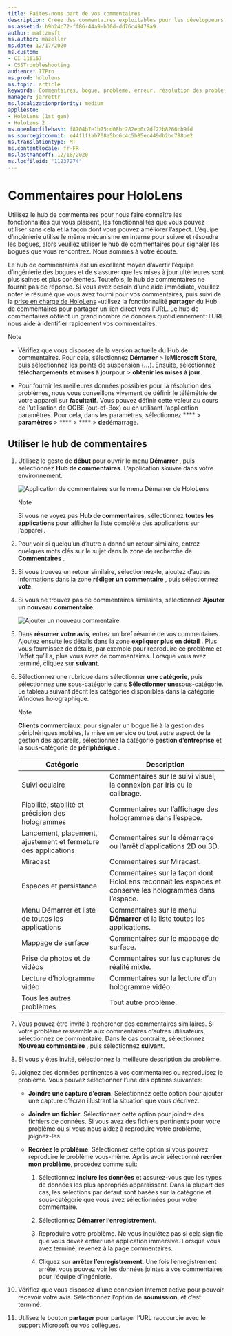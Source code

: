 ```yaml
---
title: Faites-nous part de vos commentaires
description: Créez des commentaires exploitables pour les développeurs HoloLens et Windows Mixed Reality en utilisant le hub de commentaires.
ms.assetid: b9b24c72-ff86-44a9-b30d-dd76c49479a9
author: mattzmsft
ms.author: mazeller
ms.date: 12/17/2020
ms.custom:
- CI 116157
- CSSTroubleshooting
audience: ITPro
ms.prod: hololens
ms.topic: article
keywords: Commentaires, bogue, problème, erreur, résolution des problèmes, aide
manager: jarrettr
ms.localizationpriority: medium
appliesto:
- HoloLens (1st gen)
- HoloLens 2
ms.openlocfilehash: f8704b7e1b75cd08bc282eb0c2df22b8266cb9fd
ms.sourcegitcommit: e44f1f1ab708e5bd6c4c5b85ec449db2bc798be2
ms.translationtype: MT
ms.contentlocale: fr-FR
ms.lasthandoff: 12/18/2020
ms.locfileid: "11237274"
---
```

# Commentaires pour HoloLens

Utilisez le hub de commentaires pour nous faire connaître les fonctionnalités qui vous plaisent, les fonctionnalités que vous pouvez utiliser sans cela et la façon dont vous pouvez améliorer l’aspect. L’équipe d’ingénierie utilise le même mécanisme en interne pour suivre et résoudre les bogues, alors veuillez utiliser le hub de commentaires pour signaler les bogues que vous rencontrez. Nous sommes à votre écoute.

Le hub de commentaires est un excellent moyen d’avertir l’équipe d’ingénierie des bogues et de s’assurer que les mises à jour ultérieures sont plus saines et plus cohérentes. Toutefois, le hub de commentaires ne fournit pas de réponse. Si vous avez besoin d’une aide immédiate, veuillez noter le résumé que vous avez fourni pour vos commentaires, puis suivi de la [prise en charge de HoloLens](https://support.microsoft.com/supportforbusiness/productselection?sapid=e9391227-fa6d-927b-0fff-f96288631b8f) -utilisez la fonctionnalité **partager** du Hub de commentaires pour partager un lien direct vers l’URL. Le hub de commentaires obtient un grand nombre de données quotidiennement: l’URL nous aide à identifier rapidement vos commentaires.

> [!NOTE]  
>  
> - Vérifiez que vous disposez de la version actuelle du Hub de commentaires. Pour cela, sélectionnez **Démarrer**  >  le**Microsoft Store**, puis sélectionnez les points de suspension (**...**). Ensuite, sélectionnez **téléchargements et mises à jour**pour  >  **obtenir les mises à jour**.  
>  
> - Pour fournir les meilleures données possibles pour la résolution des problèmes, nous vous conseillons vivement de définir le télémétrie de votre appareil sur **facultatif**. Vous pouvez définir cette valeur au cours de l’utilisation de OOBE (out-of-Box) ou en utilisant l’application paramètres. Pour cela, dans les paramètres, sélectionnez ****  >  **paramètres**  >  ****  >  ****  >  **de**démarrage.

## Utiliser le hub de commentaires

1. Utilisez le geste de **début** pour ouvrir le menu **Démarrer** , puis sélectionnez **Hub de commentaires**. L’application s’ouvre dans votre environnement.

   ![Application de commentaires sur le menu Démarrer de HoloLens](./images/hololens2-feedbackhub-tile.png)
   > [!NOTE]  
   > Si vous ne voyez pas **Hub de commentaires**, sélectionnez **toutes les applications** pour afficher la liste complète des applications sur l’appareil.

1. Pour voir si quelqu’un d’autre a donné un retour similaire, entrez quelques mots clés sur le sujet dans la zone de recherche de **Commentaires** .
1. Si vous trouvez un retour similaire, sélectionnez-le, ajoutez d’autres informations dans la zone **rédiger un commentaire** , puis sélectionnez **vote**.
1. Si vous ne trouvez pas de commentaires similaires, sélectionnez **Ajouter un nouveau commentaire**.

   ![Ajouter un nouveau commentaire](./images/hololens-feedback-1.png)

1. Dans **résumer votre avis**, entrez un bref résumé de vos commentaires. Ajoutez ensuite les détails dans la zone **expliquer plus en détail** . Plus vous fournissez de détails, par exemple pour reproduire ce problème et l’effet qu’il a, plus vous avez de commentaires. Lorsque vous avez terminé, cliquez sur **suivant**.

1. Sélectionnez une rubrique dans sélectionner **une catégorie**, puis sélectionnez une sous-catégorie dans **Sélectionner une**sous-catégorie. Le tableau suivant décrit les catégories disponibles dans la catégorie Windows holographique.

   > [!NOTE]  
   > **Clients commerciaux**: pour signaler un bogue lié à la gestion des périphériques mobiles, la mise en service ou tout autre aspect de la gestion des appareils, sélectionnez la catégorie **gestion d’entreprise** et la sous-catégorie de **périphérique** .

   |Catégorie |Description |
   | --- | --- |
   |Suivi oculaire |Commentaires sur le suivi visuel, la connexion par Iris ou le calibrage. |
   |Fiabilité, stabilité et précision des hologrammes |Commentaires sur l’affichage des hologrammes dans l’espace. |
   |Lancement, placement, ajustement et fermeture des applications |Commentaires sur le démarrage ou l’arrêt d’applications 2D ou 3D. |
   |Miracast |Commentaires sur Miracast. |
   |Espaces et persistance |Commentaires sur la façon dont HoloLens reconnaît les espaces et conserve les hologrammes dans l’espace. |
   |Menu Démarrer et liste de toutes les applications |Commentaires sur le menu **Démarrer** et la liste toutes les applications. |
   |Mappage de surface |Commentaires sur le mappage de surface. |
   |Prise de photos et de vidéos |Commentaires sur les captures de réalité mixte. |
   |Lecture d’hologramme vidéo |Commentaires sur la lecture d’un hologramme vidéo. |
   |Tous les autres problèmes |Tout autre problème. |

1. Vous pouvez être invité à rechercher des commentaires similaires. Si votre problème ressemble aux commentaires d’autres utilisateurs, sélectionnez ce commentaire. Dans le cas contraire, sélectionnez **Nouveau commentaire** , puis sélectionnez **suivant**.

1. Si vous y êtes invité, sélectionnez la meilleure description du problème.

1. Joignez des données pertinentes à vos commentaires ou reproduisez le problème. Vous pouvez sélectionner l’une des options suivantes:

   - **Joindre une capture d’écran**. Sélectionnez cette option pour ajouter une capture d’écran illustrant la situation que vous décrivez.
   - **Joindre un fichier**. Sélectionnez cette option pour joindre des fichiers de données. Si vous avez des fichiers pertinents pour votre problème ou si vous nous aidez à reproduire votre problème, joignez-les.
   - **Recréez le problème**. Sélectionnez cette option si vous pouvez reproduire le problème vous-même. Après avoir sélectionné **recréer mon problème**, procédez comme suit:  

     1. Sélectionnez **inclure les données** et assurez-vous que les types de données les plus appropriés apparaissent. Dans la plupart des cas, les sélections par défaut sont basées sur la catégorie et sous-catégorie que vous avez sélectionnées pour votre commentaire.  
     1. Sélectionnez **Démarrer l’enregistrement**.

     1. Reproduire votre problème. Ne vous inquiétez pas si cela signifie que vous devez entrer une application immersive. Lorsque vous avez terminé, revenez à la page commentaires.
     1. Cliquez sur **arrêter l’enregistrement**. Une fois l’enregistrement arrêté, vous pouvez voir les données jointes à vos commentaires pour l’équipe d’ingénierie.

1. Vérifiez que vous disposez d’une connexion Internet active pour pouvoir recevoir votre avis. Sélectionnez l’option de **soumission**, et c’est terminé.

1. Utilisez le bouton **partager** pour partager l’URL raccourcie avec le support Microsoft ou vos collègues.